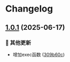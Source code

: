 # Changelog

## [1.0.1](https://github.com/CandriaJS/core-lib/compare/exec-v1.0.0...exec-v1.0.1) (2025-06-17)


### 🔧 其他更新

* 增加exec函数 ([309b60c](https://github.com/CandriaJS/core-lib/commit/309b60c239f61303c3829ef740b46fb64d4da521))
